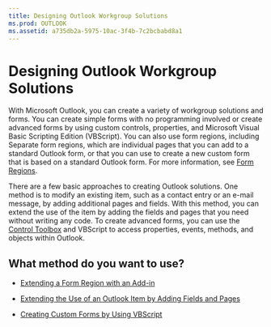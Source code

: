 ```yaml
---
title: Designing Outlook Workgroup Solutions
ms.prod: OUTLOOK
ms.assetid: a735db2a-5975-10ac-3f4b-7c2bcbabd8a1
---
```



# Designing Outlook Workgroup Solutions

With Microsoft Outlook, you can create a variety of workgroup solutions and forms. You can create simple forms with no programming involved or create advanced forms by using custom controls, properties, and Microsoft Visual Basic Scripting Edition (VBScript). You can also use form regions, including Separate form regions, which are individual pages that you can add to a standard Outlook form, or that you can use to create a new custom form that is based on a standard Outlook form. For more information, see  [Form Regions](form-regions.md).

There are a few basic approaches to creating Outlook solutions. One method is to modify an existing item, such as a contact entry or an e-mail message, by adding additional pages and fields. With this method, you can extend the use of the item by adding the fields and pages that you need without writing any code. To create advanced forms, you can use the  [Control Toolbox](control-toolbox-overview.md) and VBScript to access properties, events, methods, and objects within Outlook.

## What method do you want to use?


-  [Extending a Form Region with an Add-in](extending-a-form-region-with-an-add-in.md)
    
-  [Extending the Use of an Outlook Item by Adding Fields and Pages](extend-the-use-of-an-outlook-item-by-adding-fields-and-pages.md)
    
-  [Creating Custom Forms by Using VBScript](creating-custom-forms-by-using-visual-basic-scripting-edition.md)
    

